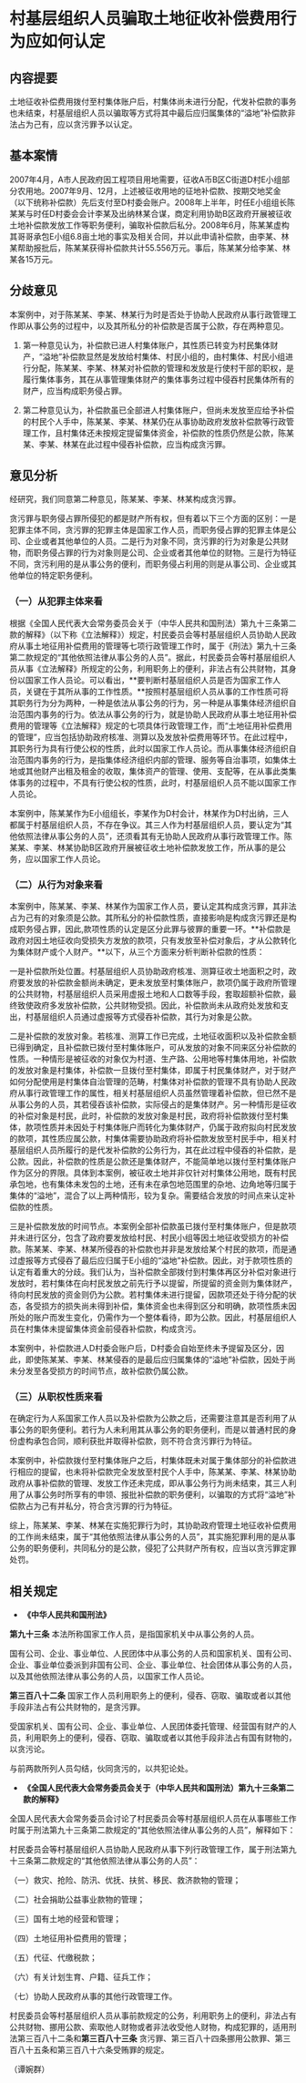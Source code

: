 # 村基层组织人员骗取土地征收补偿费用行为应如何认定

## 内容提要

土地征收补偿费用拨付至村集体账户后，村集体尚未进行分配，代发补偿款的事务也未结束，村基层组织人员以骗取等方式将其中最后应归属集体的“溢地”补偿款非法占为己有，应以贪污罪予以认定。

## 基本案情

2007年4月，A市人民政府因工程项目用地需要，征收A币B区C街道D村E小组部分农用地。2007年9月、12月，上述被征收用地的征地补偿款、按期交地奖金（以下统称补偿款）先后支付至D村委会账户。2008年上半年，时任E小组组长陈某某与时任D村委会会计李某及出纳林某合谋，商定利用协助B区政府开展被征收土地补偿款发放工作等职务便利，骗取补偿款后私分。2008年6月，陈某某虚构其哥哥承包E小组6.8亩土地的事实及相关合同，并以此申请补偿款，由李某、林某帮助报批后，陈某某获得补偿款共计55.556万元。事后，陈某某分给李某、林某各15万元。

## 分歧意见

本案例中，对于陈某某、李某、林某行为时是否处于协助人民政府从事行政管理工作即从事公务的过程中，以及其所私分的补偿款是否属于公款，存在两种意见。

1. 第一种意见认为，补偿款已进人村集体账户，其性质已转变为村民集体财产，“溢地”补偿款显然是发放给村集体、村民小组的，由村集体、村民小组进行分配，陈某某、李某、林某对补偿款的管理和发放是行使村干部的职权，是履行集体事务，其在从事管理集体财产的集体事务过程中侵吞村民集体所有的财产，应当构成职务侵占罪。

2. 第二种意见认为，补偿款虽已全部进人村集体账户，但尚未发放至应给予补偿的村民个人手中，陈某某、李某、林某仍在从事协助政府发放补偿款等行政管理工作，且村集体还未按规定提留集体资金，补偿款的性质仍然是公款，陈某某、李某、林某在此过程中侵吞补偿款，应当构成贪污罪。

## 意见分析

经研究，我们同意第二种意见，陈某某、李某、林某构成贪污罪。

贪污罪与职务侵占罪所侵犯的都是财产所有权，但有着以下三个方面的区别：一是犯罪主体不同，贪污罪的犯罪主体是国家工作人员，而职务侵占罪的犯罪主体是公司、企业或者其他单位的人员。二是行为对象不同，贪污罪的行为对象是公共财物，而职务侵占罪的行为对象则是公司、企业或者其他单位的财物。三是行为特征不同，贪污利用的是从事公务的便利，而职务侵占利用的则是从事公司、企业或其他单位的特定职务便利。

### （一）从犯罪主体来看

根据《全国人民代表大会常务委员会关于（中华人民共和国刑法）第九十三条第二款的解释》（以下称《立法解释》）规定，村民委员会等村基层组织人员协助人民政府从事土地征用补偿费用的管理等七项行政管理工作时，属于《刑法》第九十三条第二款规定的“其他依照法律从事公务的人员”。据此，村民委员会等村基层组织人员从事《立法解释》所规定的公务，利用职务上的便利，非法占有公共财物，其身份以国家工作人员论。可以看出，**要判断村基层组织人员是否为国家工作人员，关键在于其所从事的工作性质。**按照村基层组织人员从事的工作性质可将其职务行为分为两种，一种是依法从事公务的行为，另一种是从事集体经济组织自治范围内事务的行为。依法从事公务的行为，就是协助人民政府从事土地征用补偿费用的管理等《立法解释》规定的七项具体行政管理工作，而“土地征用补偿费用的管理”，应当包括协助政府核准、测算以及发放补偿费用等环节。在此过程中，其职务行为具有行使公权的性质，此时以国家工作人员论。而从事集体经济组织自治范围内事务的行为，是指集体经济组织内部的管理、服务等自治事项，如集体土地或其他财产出租及租金的收取，集体资产的管理、使用、支配等，在从事此类集体事务的过程中，不具有行使公权的性质，此时，村基层组织人员不能以国家工作人员论。

本案例中，陈某某作为E小组组长，李某作为D村会计，林某作为D村出纳，三人都属于村基层组织人员，不存在争议。其三人作为村基层组织人员，要认定为“其他依照法律从事公务的人员”，还须看其有无协助人民政府从事行政管理工作。陈某某、李某、林某协助B区政府开展被征收土地补偿款发放工作，所从事的是公务，应以国家工作人员论。

### （二）从行为对象来看

本案例中，陈某某、李某、林某作为国家工作人员，要认定其构成贪污罪，其非法占为己有的对象须是公款。其所私分的补偿款性质，直接影响是构成贪污罪还是构成职务侵占罪，因此,款项性质的认定是区分此罪与彼罪的重要一环。**补偿款是政府对因土地征收向受损失方发放的款项，只有发放至补偿对象后，才从公款转化为集体财产或个人财产。**以下，从三个方面来分析判断补偿款的性质：

一是补偿款所处位置。村基层组织人员协助政府核准、测算征收土地面积之时，政府要发放的补偿款金额尚未确定，更未发放至村集体账户，款项仍属于政府所管理的公共财物，村基层组织人员采用虚报土地和人口数等手段，套取超额补偿款，最终致使政府多发放补偿款，公共财物受损。因此，补偿款尚未从政府处发放和支出，村基层组织人员通过虚报等方式侵吞补偿款，其行为对象是公款。

二是补偿款的发放对象。若核准、测算工作已完成，土地征收面积以及补偿款金额已得到确定，且补偿款已拨付至村集体账户，可从发放的对象不同来区分补偿款的性质。一种情形是被征收的对象仅为村道、生产路、公用地等村集体用地，补偿款的发放对象是村集体，补偿款一旦拨付至村集体，即属于村民集体财产，对于财产如何分配使用是村集体自治管理的范畴，村集体对补偿款的管理不具有协助人民政府从事行政管理工作的属性，相关村基层组织人员虽然管理着补偿款，但已然不是从事公务的人员，其若侵吞该补偿款，实际侵占的是集体财产。另一种情形是征收的补偿对象是村民，此时，补偿款的发放对象是村民，政府将补偿款拨付至村集体，款项性质并未因处于村集体账户而转化为集体财产，仍属于政府拟向村民发放的款项，其性质应属公款，村集体需要协助政府将补偿款发放至村民手中，相关村基层组织人员所履行的是代发补偿款的公务行为，其在此过程中侵吞的补偿款，是公款。因此，补偿款的性质是公款还是集体财产，不能简单地以拨付至村集体账户作为区分的界限。具体到本案例，被征收土地并非仅针对村集体公用地，既有村民承包地，也有集体未发包的土地，还有未在承包地范围里的杂地、边角地等归属于集体的“溢地”，混合了以上两种情形，较为复杂。需要结合发放的时间点来认定补偿款的性质。

三是补偿款发放的时间节点。本案例全部补偿款虽已拨付至村集体账户，但是款项并未进行区分，包含了政府要发放给村民、村民小组等因土地征收受损方的补偿款。陈某某、李某、林某所侵吞的补偿款也并非是发放给某个村民的款项，而是通过虚报等方式侵吞了最后应归属于E小组的“溢地”补偿款。因此，对于款项性质的认定有着重大的分歧。我们认为，当补偿款全部拨付到村集体再区分补偿对象进行发放时，若村集体在向村民发放之前先行予以提留，所提留的资金则为集体财产，待向村民发放的资金则仍为公款。若村集体未进行提留，因款项还处于待分配的状态，各受损方的损失尚未得到补偿，集体资金也未得到区分和明确，款项性质未因所处的账户而发生变化，仍需作为一个整体看待，即为公款。因此，村基层组织人员在村集体未提留集体资金前侵吞补偿款，构成贪污。

本案例中，补偿款进人D村委会账户后，D村委会自始至终未予提留及区分，因此，即使陈某某、李某、林某侵吞的是最后应归属集体的“溢地”补偿款，因处于尚未分发至各受损方的时间节点，故补偿款仍属公款。

### （三）从职权性质来看

在确定行为人系国家工作人员以及补偿款为公款之后，还需要注意其是否利用了从事公务的职务便利。若行为人未利用其从事公务的职务便利，而是以普通村民的身份虚构承包合同，顺利获批并取得补偿款，则不符合贪污罪行为特征。

本案例中，补偿款拨付至村集体账户之后，村集体既未对属于集体部分的补偿款进行相应的提留，也未将补偿款完全发放至村民个人手中，陈某某、李某、林某协助政府从事补偿款的管理、发放工作还未完成，即从事公务行为尚未结束，其三人利用了从事公务时所享有的申领、报批补偿款的职务便利，以骗取的方式将“溢地”补偿款占为己有并私分，符合贪污罪的行为特征。

综上，陈某某、李某、林某在实施犯罪行为时，其协助政府管理土地征收补偿费用的工作尚未结束，属于“其他依照法律从事公务的人员”，其实施犯罪利用的是从事公务的职务便利，共同私分的是公款，侵犯了公共财产所有权，应当以贪污罪定罪处罚。

## 相关规定

* **《中华人民共和国刑法》**

**第九十三条** 本法所称国家工作人员，是指国家机关中从事公务的人员。

国有公司、企业、事业单位、人民团体中从事公务的人员和国家机关、国有公司、企业、事业单位委派到非国有公司、企业、事业单位、社会团体从事公务的人员，以及其他依照法律从事公务的人员，以国家工作人员论。

**第三百八十二条** 国家工作人员利用职务上的便利，侵吞、窃取、骗取或者以其他手段非法占有公共财物的，是贪污罪。

受国家机关、国有公司、企业、事业单位、人民团体委托管理、经营国有财产的人员，利用职务上的便利，侵吞、窃取、骗取或者以其他手段非法占有国有财物的，以贪污论。

与前两款所列人员勾结，伙同贪污的，以共犯论处。

* **《全国人民代表大会常务委员会关于（中华人民共和国刑法）第九十三条第二款的解释》**

全国人民代表大会常务委员会讨论了村民委员会等村基层组织人员在从事哪些工作时属于刑法第九十三条第二款规定的“其他依照法律从事公务的人员”，解释如下：

村民委员会等村基层组织人员协助人民政府从事下列行政管理工作，属于刑法第九十三条第二款规定的“其他依照法律从事公务的人员”：

（一）救灾、抢险、防汛、优抚、扶贫、移民、救济款物的管理；

（二）社会捐助公益事业款物的管理；

（三）国有土地的经营和管理；

（四）土地征用补偿费用的管理；

（五）代征、代缴税款；

（六）有关计划生育、户籍、征兵工作；

（七）协助人民政府从事的其他行政管理工作。

村民委员会等村基层组织人员从事前款规定的公务，利用职务上的便利，非法占有公共财物、挪用公款、索取他人财物或者非法收受他人财物，构成犯罪的，适用刑法第三百八十二条和**第三百八十三条** 贪污罪、第三百八十四条挪用公款罪、第三百八十五条和第三百八十六条受贿罪的规定。

（谭婉群）